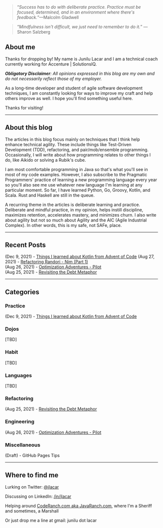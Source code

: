 > &ldquo;_Success has to do with deliberate practice. Practice must be focused,
> determined, and in an environment where there's feedback._&rdquo;&mdash;Malcolm Gladwell

> &ldquo;_Mindfulness isn't difficult, we just need to remember to do it._&rdquo;
> &mdash;Sharon Salzberg

## About me

Thanks for dropping by! My name is Junilu Lacar and I am a technical coach currently working for Accenture |
SolutionsIQ.

_**Obligatory Disclaimer**: All opinions expressed in this blog are my own and do not necessarily reflect those of my
employer._

As a long-time developer and student of agile software development techniques, I am constantly looking for ways to
improve my craft and help others improve as well. I hope you'll find something useful here.

Thanks for visiting!

----

## About this blog

The articles in this blog focus mainly on techniques that I think help enhance technical agility. These include things
like Test-Driven Development (TDD), refactoring, and pair/mob/ensemble programming. Occasionally, I will write about how
programming relates to other things I do, like Aikido or solving a Rubik's cube.

I am most comfortable programming in Java so that's what you'll see in most of my code examples. However, I also
subscribe to the Pragmatic Programmers' practice of learning a new programming language every year so you'll also see me
use whatever new language I'm learning at any particular moment. So far, I have learned Python, Go, Groovy, Kotlin, and
Scala. Rust and Haskell are still in the queue.

A recurring theme in the articles is deliberate learning and practice. Deliberate and mindful practice, in my opinion,
helps instill discipline, maximizes retention, accelerates mastery, and minimizes churn. I also write about agility but
not so much about Agility and the AIC (Agile Industrial Complex). In other words, this is my safe, not SAFe, place.

----

## Recent Posts

(Dec 9, 2021) - [Things I learned about Kotlin from Advent of Code](kotlin/aoc-learnings.md)
(Aug 27, 2021) - [Refactoring Randori - Nim (Part 1)](refactoring/nim-1.md)  
(Aug 26, 2021) - [Optimization Adventures - Pilot](coding/premature-optimization-1.md)  
(Aug 25, 2021) - [Revisiting the Debt Metaphor](refactoring/revisiting-tech-debt.md)

----

## Categories

### Practice

(Dec 9, 2021) - [Things I learned about Kotlin from Advent of Code](kotlin/aoc-learnings.md)

### Dojos

[TBD]

### Habit

[TBD]

### Languages

[TBD]

### Refactoring

(Aug 25, 2021) - [Revisiting the Debt Metaphor](refactoring/revisiting-tech-debt.md)

### Engineering

(Aug 26, 2021) - [Optimization Adventures - Pilot](coding/premature-optimization-1.md)

### Miscellaneous

(Draft) - GitHub Pages Tips

----

## Where to find me

Lurking on Twitter: [@jlacar](https://twitter.com/jlacar)

Discussing on LinkedIn: [/in/jlacar](https://linkedin.com/in/jlacar)

Helping around [CodeRanch.com aka JavaRanch.com](https://coderanch.com), where I'm a Sheriff and sometimes, a Marshall

Or just drop me a line at gmail: junilu dot lacar
